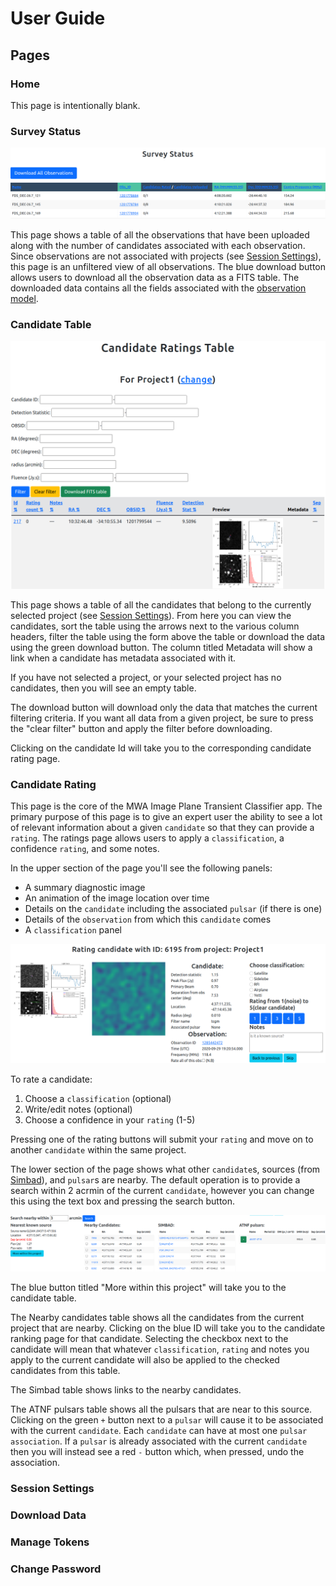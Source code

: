 # User Guide

## Pages

### Home

This page is intentionally blank.

### Survey Status

![Survey Status](figures/SurveyStatusPage.png)

This page shows a table of all the observations that have been uploaded along with the number of candidates associated with each observation.
Since observations are not associated with projects (see [Session Settings](#session-settings)), this page is an unfiltered view of all observations.
The blue download button allows users to download all the observation data as a FITS table.
The downloaded data contains all the fields associated with the [observation model](databases).

### Candidate Table

![Candidate Ratings Table](figures/CandidateRatingsTable.png)

This page shows a table of all the candidates that belong to the currently selected project (see [Session Settings](#session-settings)).
From here you can view the candidates, sort the table using the arrows next to the various column headers, filter the table using the form above the table or download the data using the green download button.
The column titled Metadata will show a link when a candidate has metadata associated with it.

If you have not selected a project, or your selected project has no candidates, then you will see an empty table.

The download button will download only the data that matches the current filtering criteria.
If you want all data from a given project, be sure to press the "clear filter" button and apply the filter before downloading.

Clicking on the candidate Id will take you to the corresponding candidate rating page.

### Candidate Rating

This page is the core of the MWA Image Plane Transient Classifier app.
The primary purpose of this page is to give an expert user the ability to see a lot of relevant information about a given `candidate` so that they can provide a `rating`.
The ratings page allows users to apply a `classification`, a confidence `rating`, and some notes.

In the upper section of the page you'll see the following panels:

- A summary diagnostic image
- An animation of the image location over time
- Details on the `candidate` including the associated `pulsar` (if there is one)
- Details of the `observation` from which this `candidate` comes
- A `classification` panel

![Candidate Ratings Upper](figures/CandidateRatingUpper.png)

To rate a candidate:

1. Choose a `classification` (optional)
2. Write/edit notes (optional)
3. Choose a confidence in your `rating` (1-5)

Pressing one of the rating buttons will submit your `rating` and move on to another `candidate` within the same project.

The lower section of the page shows what other `candidate`s, sources (from [Simbad](https://simbad.u-strasbg.fr/simbad/sim-fid)), and `pulsar`s are nearby.
The default operation is to provide a search within 2 acrmin of the current `candidate`, however you can change this using the text box and pressing the search button.

![Candidate Ratings Lower](figures/CandidateRatingLower.png)

The blue button titled "More within this project" will take you to the candidate table.

The Nearby candidates table shows all the candidates from the current project that are nearby.
Clicking on the blue ID will take you to the candidate ranking page for that candidate.
Selecting the checkbox next to the candidate will mean that whatever `classification`, `rating` and notes you apply to the current candidate will also be applied to the checked candidates from this table.

The Simbad table shows links to the nearby candidates.

The ATNF pulsars table shows all the pulsars that are near to this source.
Clicking on the green `+` button next to a `pulsar` will cause it to be associated with the current `candidate`.
Each `candidate` can have at most one `pulsar` `association`.
If a `pulsar` is already associated with the current `candidate` then you will instead see a red `-` button which, when pressed, undo the association.

### Session Settings

### Download Data

### Manage Tokens

### Change Password
